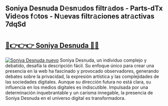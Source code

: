 ## Soniya Desnuda D𝚎sn𝚞dos filtr𝚊dos - Parts-dTx Vid𝚎os f𝚘tos - N𝚞evas filtr𝚊ciones atr𝚊ctivas 7dqSd

# <h2><a href="http://mbcpdf.tromn.icu/?c=Soniya+Desnuda">🔗👉👉👉 Soniya Desnuda 🔗🔗</a></h2>

[![Soniya Desnuda nuevo](https://i.imgur.com/pEAQMta.gif)](http://mbcpdf.tromn.icu/?c=Soniya+Desnuda)
Soniya Desnuda, un individuo complejo y debatido, desafía la descripción fácil. Su enfoque único para crear una presencia en la web ha fascinado y provocado observadores, generando debates sobre la privacidad, la expresión artística y las complejidades de las sociedades digitales. Aunque su dirección futura no está clara, su influencia en los medios digitales es indiscutible. Impulsada por una determinación inquebrantable y un carisma innegable, la presencia de Soniya Desnuda en el universo digital es transformadora.
